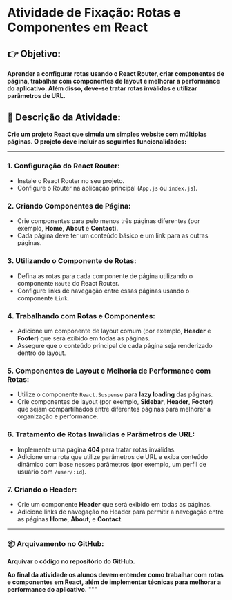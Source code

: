 # **Atividade de Fixação: Rotas e Componentes em React**

## **👉 Objetivo:**  
**Aprender a configurar rotas usando o React Router, criar componentes de página, trabalhar com componentes de layout e melhorar a performance do aplicativo. Além disso, deve-se tratar rotas inválidas e utilizar parâmetros de URL.**

## **📝 Descrição da Atividade:**  
**Crie um projeto React que simula um simples website com múltiplas páginas. O projeto deve incluir as seguintes funcionalidades:**

---

### **1. Configuração do React Router:**
- Instale o React Router no seu projeto.  
- Configure o Router na aplicação principal (`App.js` ou `index.js`).

### **2. Criando Componentes de Página:**
- Crie componentes para pelo menos três páginas diferentes (por exemplo, **Home**, **About** e **Contact**).  
- Cada página deve ter um conteúdo básico e um link para as outras páginas.

### **3. Utilizando o Componente de Rotas:**
- Defina as rotas para cada componente de página utilizando o componente `Route` do React Router.  
- Configure links de navegação entre essas páginas usando o componente `Link`.

### **4. Trabalhando com Rotas e Componentes:**
- Adicione um componente de layout comum (por exemplo, **Header** e **Footer**) que será exibido em todas as páginas.  
- Assegure que o conteúdo principal de cada página seja renderizado dentro do layout.

### **5. Componentes de Layout e Melhoria de Performance com Rotas:**
- Utilize o componente `React.Suspense` para **lazy loading** das páginas.  
- Crie componentes de layout (por exemplo, **Sidebar**, **Header**, **Footer**) que sejam compartilhados entre diferentes páginas para melhorar a organização e performance.

### **6. Tratamento de Rotas Inválidas e Parâmetros de URL:**
- Implemente uma página **404** para tratar rotas inválidas.  
- Adicione uma rota que utilize parâmetros de URL e exiba conteúdo dinâmico com base nesses parâmetros (por exemplo, um perfil de usuário com `/user/:id`).

### **7. Criando o Header:**
- Crie um componente **Header** que será exibido em todas as páginas.  
- Adicione links de navegação no Header para permitir a navegação entre as páginas **Home**, **About**, e **Contact**.

---

### **📦 Arquivamento no GitHub:**  
**Arquivar o código no repositório do GitHub.**  

**Ao final da atividade os alunos devem entender como trabalhar com rotas e componentes em React, além de implementar técnicas para melhorar a performance do aplicativo.**
"""
